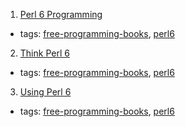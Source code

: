 1. [Perl 6 Programming](https://en.wikibooks.org/wiki/Perl_6_Programming)
  * tags: [free-programming-books](tags/free-programming-books.md), [perl6](tags/perl6.md)
2. [Think Perl 6](http://greenteapress.com/thinkperl6/thinkperl6.pdf)
  * tags: [free-programming-books](tags/free-programming-books.md), [perl6](tags/perl6.md)
3. [Using Perl 6](https://github.com/perl6/book/)
  * tags: [free-programming-books](tags/free-programming-books.md), [perl6](tags/perl6.md)
